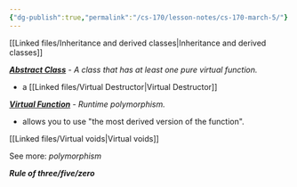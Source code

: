 ```yaml
---
{"dg-publish":true,"permalink":"/cs-170/lesson-notes/cs-170-march-5/"}
---
```


[[Linked files/Inheritance and derived classes\|Inheritance and derived classes]] 

[***Abstract Class***](https://en.cppreference.com/w/cpp/language/abstract_class) - *A class that has at least one pure virtual function.*
-  a [[Linked files/Virtual Destructor\|Virtual Destructor]] 

[***Virtual Function***](https://youtu.be/T8f4ajtFU9g?si=Pli3aVJo4l5YFeiP&t=81) - *Runtime polymorphism.*
- allows you to use "the most derived version of the function".

[[Linked files/Virtual voids\|Virtual voids]] 

See more: *polymorphism*

***Rule of three/five/zero*** 

